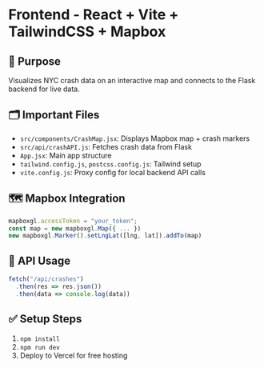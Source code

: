 
# Frontend - React + Vite + TailwindCSS + Mapbox

## 🔧 Purpose
Visualizes NYC crash data on an interactive map and connects to the Flask backend for live data.

## 🗂️ Important Files
- `src/components/CrashMap.jsx`: Displays Mapbox map + crash markers
- `src/api/crashAPI.js`: Fetches crash data from Flask
- `App.jsx`: Main app structure
- `tailwind.config.js`, `postcss.config.js`: Tailwind setup
- `vite.config.js`: Proxy config for local backend API calls

## 🗺️ Mapbox Integration
```jsx
mapboxgl.accessToken = "your_token";
const map = new mapboxgl.Map({ ... })
new mapboxgl.Marker().setLngLat([lng, lat]).addTo(map)
```

## 🔁 API Usage
```javascript
fetch("/api/crashes")
  .then(res => res.json())
  .then(data => console.log(data))
```

## ✅ Setup Steps
1. `npm install`
2. `npm run dev`
3. Deploy to Vercel for free hosting
